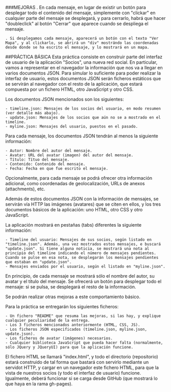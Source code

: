 ###MEJORAS
	. En cada mensaje, en lugar de existir un botón para desplegar todo el contenido del mensaje, simplemente con "clickar" en cualquier parte del mensaje se desplegará, y para cerrarlo, habrá que hacer "doubleclick" al botón "Cerrar" que aparece cuando se despliega el mensaje.

	. Si desplegamos cada mensaje, aparecerá un botón con el texto "Ver Mapa", y al clickarlo, se abrirá un "div" mostrándo las coordenadas desde donde se ha escrito el mensaje, y lo mostrará en un mapa.



##PRÁCTICA BÁSICA
Esta práctica consiste en construir parte del interfaz de usuario de la aplicación "Socios", una nueva red social. En particular, vamos a representar en el navegador la información que nos va a llegar en varios documentos JSON. Para simular lo suficiente para poder realizar la interfaz de usuario, estos documentos JSON serán ficheros estáticos que se servirán al navegador con el resto de la aplicación, que estará compuesta por un fichero HTML, otro JavaScript y otro CSS.

Los documentos JSON mencionados son los siguientes:

	- timeline.json: Mensajes de los socios del usuario, en modo resumen (ver detalle más abajo).
	- update.json: Mensajes de los socios que aún no se a mostrado en el timeline.
	- myline.json: Mensajes del usuario, puestos en el pasado.

Para cada mensaje, los documentos JSON tendrán al menos la siguiente información:

	- Autor: Nombre del autor del mensaje.
	- Avatar: URL del avatar (imagen) del autor del mensaje.
	- Título: Títuo del mensaje.
	- Contenido: Contenido del mensaje.
	- Fecha: Fecha en que fue escrito el mensaje.

Opcionalmente, para cada mensaje se podrá ofrecer otra información adicional, como coordenadas de geolocalización, URLs de anexos (attachments), etc.

Además de estos documentos JSON con la información de mensajes, se servirán vía HTTP las imágenes (avatares) que se citen en ellos, y los tres documentos básicos de la aplicación: uno HTML, otro CSS y otro JavaScript.

La aplicación mostrará en pestañas (tabs) diferentes la siguiente información:

	- Timeline del usuario: Mensajes de sus socios, según listado en "timeline.json". Además, una vez mostrados estos mensajes, e buscará "update.json". Si tiene alguna noticia, se mostrará una nota al principio del timeline indicando el número de mensajes pendientes. Cuando se pulse en esa nota, se desplegarán los mensajes pendientes que estaban en "update.json".
	- Mensajes enviados por el usuario, según el listado en "myline.json".

En principio, de cada mensaje se mostrará sólo el nombre del autor, su avatar y el título del mensaje. Se ofrecerá un botón para desplegar todo el mensaje: si se pulsa, se desplegará el resto de la información.

Se podrán realizar otras mejoras a este comportamiento básico.

Para la práctica se entregarán los siguientes ficheros:

	- Un fichero "README" que resuma las mejoras, si las hay, y explique cualquier peculiaridad de la entrega.
	- Los 3 ficheros mencionados anteriormente (HTML, CSS, JS).
	- Los ficheros JSON especificados (timeline.json, myline.json, update.json).
	- Los ficheros de avatar (imágenes) necesarios.
	- Cualquier biblioteca JavaScript que pueda hacer falta (normalmente, sólo JQuery y JQueryUI) para que la aplicación funcione.

El fichero HTML se llamará "index.html", y todo el directorio (repositorio) estará construido de tal forma que bastará con servirlo mediante un servidot HTTP, y cargar en un navegador este fichero HTML, para que la vista de nuestros socios (y todo el interfaz de usuario) funcione. Igualmente, deberá funcionar si se carga desde GitHub (que mostrará lo que haya en la rama gh-pages).